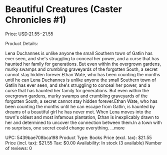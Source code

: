 # Beautiful Creatures (Caster Chronicles #1)

Price: USD:$21.55-$21.55

Product Details:

Lena Duchannes is unlike anyone the small Southern town of Gatlin has ever seen, and she's struggling to conceal her power, and a curse that has haunted her family for generations. But even within the overgrown gardens, murky swamps and crumbling graveyards of the forgotten South, a secret cannot stay hidden forever.Ethan Wate, who has been counting the months until he can Lena Duchannes is unlike anyone the small Southern town of Gatlin has ever seen, and she's struggling to conceal her power, and a curse that has haunted her family for generations. But even within the overgrown gardens, murky swamps and crumbling graveyards of the forgotten South, a secret cannot stay hidden forever.Ethan Wate, who has been counting the months until he can escape from Gatlin, is haunted by dreams of a beautiful girl he has never met. When Lena moves into the town's oldest and most infamous plantation, Ethan is inexplicably drawn to her and determined to uncover the connection between them.In a town with no surprises, one secret could change everything. ...more

UPC: 5439bae708bca198
Product Type: Books
Price (excl. tax): $21.55
Price (incl. tax): $21.55
Tax: $0.00
Availability: In stock (3 available)
Number of reviews: 0